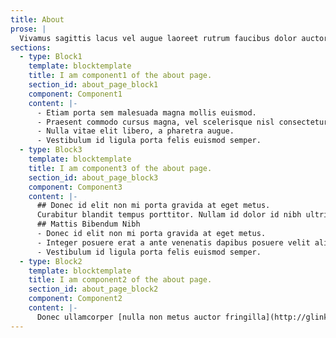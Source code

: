 ```yaml
---
title: About
prose: |
  Vivamus sagittis lacus vel augue laoreet rutrum faucibus dolor auctor. Integer posuere erat a ante venenatis dapibus posuere velit aliquet. [Duis mollis](https://ibm.com), est non commodo luctus, nisi erat porttitor ligula, eget lacinia odio sem nec elit. Cum sociis natoque penatibus et magnis dis parturient montes, nascetur ridiculus mus. Vivamus sagittis lacus vel augue laoreet rutrum faucibus dolor auctor. Vivamus sagittis lacus vel augue laoreet rutrum faucibus dolor auctor.
sections:
  - type: Block1
    template: blocktemplate
    title: I am component1 of the about page.
    section_id: about_page_block1
    component: Component1
    content: |-
      - Etiam porta sem malesuada magna mollis euismod. 
      - Praesent commodo cursus magna, vel scelerisque nisl consectetur et. 
      - Nulla vitae elit libero, a pharetra augue. 
      - Vestibulum id ligula porta felis euismod semper.
  - type: Block3
    template: blocktemplate
    title: I am component3 of the about page.
    section_id: about_page_block3
    component: Component3
    content: |-
      ## Donec id elit non mi porta gravida at eget metus.
      Curabitur blandit tempus porttitor. Nullam id dolor id nibh ultricies vehicula ut id elit. Vivamus sagittis lacus vel augue laoreet rutrum faucibus dolor auctor. Curabitur blandit tempus porttitor.
      ## Mattis Bibendum Nibh
      - Donec id elit non mi porta gravida at eget metus. 
      - Integer posuere erat a ante venenatis dapibus posuere velit aliquet. 
      - Vestibulum id ligula porta felis euismod semper.
  - type: Block2
    template: blocktemplate
    title: I am component2 of the about page.
    section_id: about_page_block2
    component: Component2
    content: |-
      Donec ullamcorper [nulla non metus auctor fringilla](http://glinka.co). Donec id elit non mi porta gravida at eget metus. Donec sed odio dui. Donec ullamcorper nulla non metus auctor fringilla. Curabitur blandit tempus porttitor.
---
```

